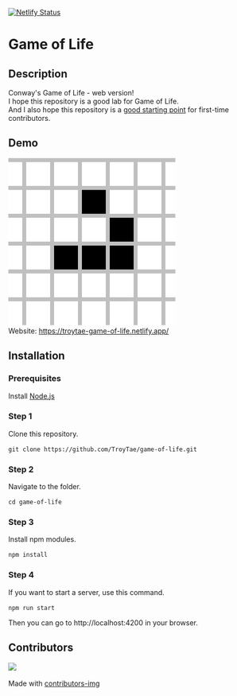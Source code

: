 [![Netlify Status](https://api.netlify.com/api/v1/badges/02463762-5814-4b93-89a9-6921a7c00a50/deploy-status)](https://app.netlify.com/sites/troytae-game-of-life/deploys)

# Game of Life

## Description

Conway's Game of Life - web version!  
I hope this repository is a good lab for Game of Life.  
And I also hope this repository is a [good starting point](https://github.com/TroyTae/game-of-life/issues?q=is%3Aissue+is%3Aopen+label%3A%22help+wanted%22) for first-time contributors.

## Demo

![Demo gif](./.github/images/favicon.gif)  
Website: https://troytae-game-of-life.netlify.app/

## Installation

### Prerequisites

Install [Node.js](https://nodejs.org)

### Step 1

Clone this repository.

```
git clone https://github.com/TroyTae/game-of-life.git
```

### Step 2

Navigate to the folder.

```
cd game-of-life
```

### Step 3

Install npm modules.

```
npm install
```

### Step 4

If you want to start a server, use this command.

```
npm run start
```

Then you can go to http://localhost:4200 in your browser.

## Contributors

<a href="https://github.com/TroyTae/game-of-life/graphs/contributors">
  <img src="https://contributors-img.firebaseapp.com/image?repo=TroyTae/game-of-life" />
</a>

Made with [contributors-img](https://contributors-img.firebaseapp.com)
